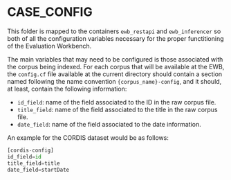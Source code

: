 # CASE_CONFIG

This folder is mapped to the containers `ewb_restapi` and `ewb_inferencer` so both of all the configuration variables necessary for the proper functitioning of the Evaluation Workbench.

The main variables that may need to be configured is those associated with the corpus being indexed. For each corpus that will be available at the EWB, the `config.cf` file available at the current directory should contain a section named following the name convention ``{corpus_name}-config``, and it should, at least, contain the following information:

* ``id_field``: name of the field associated to the ID in the raw corpus file.
* ``title_field``: name of the field associated to the title in the raw corpus file.
* ``date_field``: name of the field associated to the date information.

An example for the CORDIS dataset would be as follows:

```python
[cordis-config]
id_field=id
title_field=title
date_field=startDate
```
